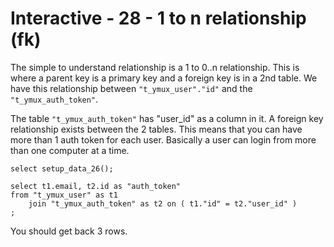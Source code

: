 




<style>
.pagebreak { page-break-before: always; }
.half { height: 200px; }
</style>





# Interactive - 28 - 1 to n relationship				(fk)

The simple to understand relationship is a 1 to 0..n relationship.
This is where a parent key is a primary key and a foreign key
is in a 2nd table.  We have this relationship between
`"t_ymux_user"."id"` and the `"t_ymux_auth_token"`.

The table `"t_ymux_auth_token"` has "user_id" as a column in it.
A foreign key relationship exists between the 2 tables.  This means
that you can have more than 1 auth token for each user.   Basically
a user can login from more than one computer at a time.

```
select setup_data_26();

select t1.email, t2.id as "auth_token"
from "t_ymux_user" as t1
	join "t_ymux_auth_token" as t2 on ( t1."id" = t2."user_id" )
;

```

You should get back 3 rows.
